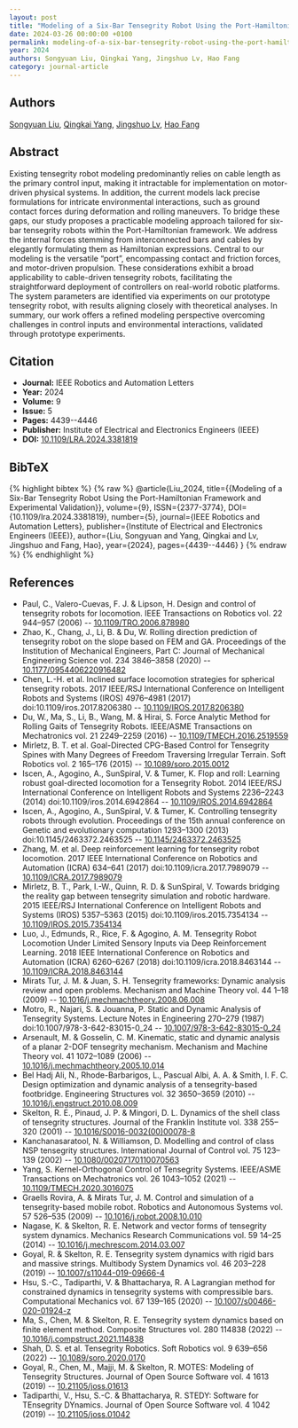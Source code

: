 ```yaml
---
layout: post
title: "Modeling of a Six-Bar Tensegrity Robot Using the Port-Hamiltonian Framework and Experimental Validation"
date: 2024-03-26 00:00:00 +0100
permalink: modeling-of-a-six-bar-tensegrity-robot-using-the-port-hamiltonian-framework-and-experimental-validation
year: 2024
authors: Songyuan Liu, Qingkai Yang, Jingshuo Lv, Hao Fang
category: journal-article
---
```

 
## Authors
[Songyuan Liu](authors/songyuan-liu), [Qingkai Yang](authors/qingkai-yang), [Jingshuo Lv](authors/jingshuo-lv), [Hao Fang](authors/hao-fang)
 
## Abstract
Existing tensegrity robot modeling predominantly relies on cable length as the primary control input, making it intractable for implementation on motor-driven physical systems. In addition, the current models lack precise formulations for intricate environmental interactions, such as ground contact forces during deformation and rolling maneuvers. To bridge these gaps, our study proposes a practicable modeling approach tailored for six-bar tensegrity robots within the Port-Hamiltonian framework. We address the internal forces stemming from interconnected bars and cables by elegantly formulating them as Hamiltonian expressions. Central to our modeling is the versatile “port”, encompassing contact and friction forces, and motor-driven propulsion. These considerations exhibit a broad applicability to cable-driven tensegrity robots, facilitating the straightforward deployment of controllers on real-world robotic platforms. The system parameters are identified via experiments on our prototype tensegrity robot, with results aligning closely with theoretical analyses. In summary, our work offers a refined modeling perspective overcoming challenges in control inputs and environmental interactions, validated through prototype experiments.
 
## Citation
- **Journal:** IEEE Robotics and Automation Letters
- **Year:** 2024
- **Volume:** 9
- **Issue:** 5
- **Pages:** 4439--4446
- **Publisher:** Institute of Electrical and Electronics Engineers (IEEE)
- **DOI:** [10.1109/LRA.2024.3381819](https://doi.org/10.1109/LRA.2024.3381819)
 
## BibTeX
{% highlight bibtex %}
{% raw %}
@article{Liu_2024,
  title={{Modeling of a Six-Bar Tensegrity Robot Using the Port-Hamiltonian Framework and Experimental Validation}},
  volume={9},
  ISSN={2377-3774},
  DOI={10.1109/lra.2024.3381819},
  number={5},
  journal={IEEE Robotics and Automation Letters},
  publisher={Institute of Electrical and Electronics Engineers (IEEE)},
  author={Liu, Songyuan and Yang, Qingkai and Lv, Jingshuo and Fang, Hao},
  year={2024},
  pages={4439--4446}
}
{% endraw %}
{% endhighlight %}
 
## References
- Paul, C., Valero-Cuevas, F. J. & Lipson, H. Design and control of tensegrity robots for locomotion. IEEE Transactions on Robotics vol. 22 944–957 (2006) -- [10.1109/TRO.2006.878980](https://doi.org/10.1109/TRO.2006.878980)
- Zhao, K., Chang, J., Li, B. & Du, W. Rolling direction prediction of tensegrity robot on the slope based on FEM and GA. Proceedings of the Institution of Mechanical Engineers, Part C: Journal of Mechanical Engineering Science vol. 234 3846–3858 (2020) -- [10.1177/0954406220916482](https://doi.org/10.1177/0954406220916482)
- Chen, L.-H. et al. Inclined surface locomotion strategies for spherical tensegrity robots. 2017 IEEE/RSJ International Conference on Intelligent Robots and Systems (IROS) 4976–4981 (2017) doi:10.1109/iros.2017.8206380 -- [10.1109/IROS.2017.8206380](https://doi.org/10.1109/IROS.2017.8206380)
- Du, W., Ma, S., Li, B., Wang, M. & Hirai, S. Force Analytic Method for Rolling Gaits of Tensegrity Robots. IEEE/ASME Transactions on Mechatronics vol. 21 2249–2259 (2016) -- [10.1109/TMECH.2016.2519559](https://doi.org/10.1109/TMECH.2016.2519559)
- Mirletz, B. T. et al. Goal-Directed CPG-Based Control for Tensegrity Spines with Many Degrees of Freedom Traversing Irregular Terrain. Soft Robotics vol. 2 165–176 (2015) -- [10.1089/soro.2015.0012](https://doi.org/10.1089/soro.2015.0012)
- Iscen, A., Agogino, A., SunSpiral, V. & Tumer, K. Flop and roll: Learning robust goal-directed locomotion for a Tensegrity Robot. 2014 IEEE/RSJ International Conference on Intelligent Robots and Systems 2236–2243 (2014) doi:10.1109/iros.2014.6942864 -- [10.1109/IROS.2014.6942864](https://doi.org/10.1109/IROS.2014.6942864)
- Iscen, A., Agogino, A., SunSpiral, V. & Tumer, K. Controlling tensegrity robots through evolution. Proceedings of the 15th annual conference on Genetic and evolutionary computation 1293–1300 (2013) doi:10.1145/2463372.2463525 -- [10.1145/2463372.2463525](https://doi.org/10.1145/2463372.2463525)
- Zhang, M. et al. Deep reinforcement learning for tensegrity robot locomotion. 2017 IEEE International Conference on Robotics and Automation (ICRA) 634–641 (2017) doi:10.1109/icra.2017.7989079 -- [10.1109/ICRA.2017.7989079](https://doi.org/10.1109/ICRA.2017.7989079)
- Mirletz, B. T., Park, I.-W., Quinn, R. D. & SunSpiral, V. Towards bridging the reality gap between tensegrity simulation and robotic hardware. 2015 IEEE/RSJ International Conference on Intelligent Robots and Systems (IROS) 5357–5363 (2015) doi:10.1109/iros.2015.7354134 -- [10.1109/IROS.2015.7354134](https://doi.org/10.1109/IROS.2015.7354134)
- Luo, J., Edmunds, R., Rice, F. & Agogino, A. M. Tensegrity Robot Locomotion Under Limited Sensory Inputs via Deep Reinforcement Learning. 2018 IEEE International Conference on Robotics and Automation (ICRA) 6260–6267 (2018) doi:10.1109/icra.2018.8463144 -- [10.1109/ICRA.2018.8463144](https://doi.org/10.1109/ICRA.2018.8463144)
- Mirats Tur, J. M. & Juan, S. H. Tensegrity frameworks: Dynamic analysis review and open problems. Mechanism and Machine Theory vol. 44 1–18 (2009) -- [10.1016/j.mechmachtheory.2008.06.008](https://doi.org/10.1016/j.mechmachtheory.2008.06.008)
- Motro, R., Najari, S. & Jouanna, P. Static and Dynamic Analysis of Tensegrity Systems. Lecture Notes in Engineering 270–279 (1987) doi:10.1007/978-3-642-83015-0_24 -- [10.1007/978-3-642-83015-0_24](https://doi.org/10.1007/978-3-642-83015-0_24)
- Arsenault, M. & Gosselin, C. M. Kinematic, static and dynamic analysis of a planar 2-DOF tensegrity mechanism. Mechanism and Machine Theory vol. 41 1072–1089 (2006) -- [10.1016/j.mechmachtheory.2005.10.014](https://doi.org/10.1016/j.mechmachtheory.2005.10.014)
- Bel Hadj Ali, N., Rhode-Barbarigos, L., Pascual Albi, A. A. & Smith, I. F. C. Design optimization and dynamic analysis of a tensegrity-based footbridge. Engineering Structures vol. 32 3650–3659 (2010) -- [10.1016/j.engstruct.2010.08.009](https://doi.org/10.1016/j.engstruct.2010.08.009)
- Skelton, R. E., Pinaud, J. P. & Mingori, D. L. Dynamics of the shell class of tensegrity structures. Journal of the Franklin Institute vol. 338 255–320 (2001) -- [10.1016/S0016-0032(00)00078-8](https://doi.org/10.1016/S0016-0032(00)00078-8)
- Kanchanasaratool, N. & Williamson, D. Modelling and control of class NSP tensegrity structures. International Journal of Control vol. 75 123–139 (2002) -- [10.1080/00207170110070563](https://doi.org/10.1080/00207170110070563)
- Yang, S. Kernel-Orthogonal Control of Tensegrity Systems. IEEE/ASME Transactions on Mechatronics vol. 26 1043–1052 (2021) -- [10.1109/TMECH.2020.3016075](https://doi.org/10.1109/TMECH.2020.3016075)
- Graells Rovira, A. & Mirats Tur, J. M. Control and simulation of a tensegrity-based mobile robot. Robotics and Autonomous Systems vol. 57 526–535 (2009) -- [10.1016/j.robot.2008.10.010](https://doi.org/10.1016/j.robot.2008.10.010)
- Nagase, K. & Skelton, R. E. Network and vector forms of tensegrity system dynamics. Mechanics Research Communications vol. 59 14–25 (2014) -- [10.1016/j.mechrescom.2014.03.007](https://doi.org/10.1016/j.mechrescom.2014.03.007)
- Goyal, R. & Skelton, R. E. Tensegrity system dynamics with rigid bars and massive strings. Multibody System Dynamics vol. 46 203–228 (2019) -- [10.1007/s11044-019-09666-4](https://doi.org/10.1007/s11044-019-09666-4)
- Hsu, S.-C., Tadiparthi, V. & Bhattacharya, R. A Lagrangian method for constrained dynamics in tensegrity systems with compressible bars. Computational Mechanics vol. 67 139–165 (2020) -- [10.1007/s00466-020-01924-z](https://doi.org/10.1007/s00466-020-01924-z)
- Ma, S., Chen, M. & Skelton, R. E. Tensegrity system dynamics based on finite element method. Composite Structures vol. 280 114838 (2022) -- [10.1016/j.compstruct.2021.114838](https://doi.org/10.1016/j.compstruct.2021.114838)
- Shah, D. S. et al. Tensegrity Robotics. Soft Robotics vol. 9 639–656 (2022) -- [10.1089/soro.2020.0170](https://doi.org/10.1089/soro.2020.0170)
- Goyal, R., Chen, M., Majji, M. & Skelton, R. MOTES: Modeling of Tensegrity Structures. Journal of Open Source Software vol. 4 1613 (2019) -- [10.21105/joss.01613](https://doi.org/10.21105/joss.01613)
- Tadiparthi, V., Hsu, S.-C. & Bhattacharya, R. STEDY: Software for TEnsegrity DYnamics. Journal of Open Source Software vol. 4 1042 (2019) -- [10.21105/joss.01042](https://doi.org/10.21105/joss.01042)

